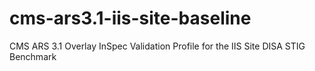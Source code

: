 # cms-ars3.1-iis-site-baseline
CMS ARS 3.1 Overlay InSpec Validation Profile for the IIS Site DISA STIG Benchmark
